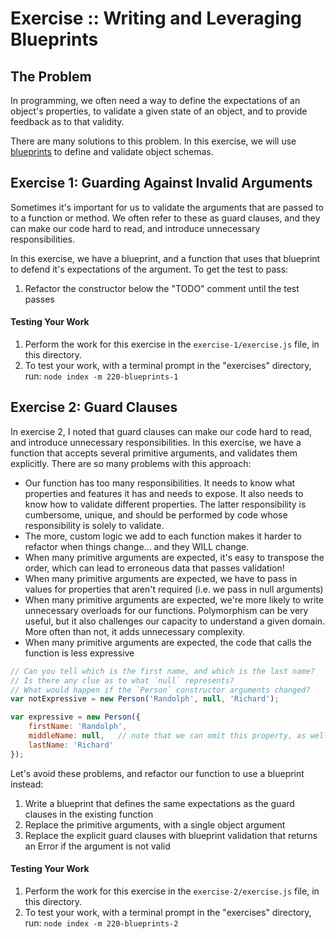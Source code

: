 Exercise :: Writing and Leveraging Blueprints
=============================================

## The Problem
In programming, we often need a way to define the expectations of an object's properties, to validate a given state of an object, and to provide feedback as to that validity.

There are many solutions to this problem. In this exercise, we will use [blueprints](https://github.com/losandes/polyn-blueprint#polynblueprint) to define and validate object schemas.


## Exercise 1: Guarding Against Invalid Arguments
Sometimes it's important for us to validate the arguments that are passed to to a function or method. We often refer to these as guard clauses, and they can make our code hard to read, and introduce unnecessary responsibilities.

In this exercise, we have a blueprint, and a function that uses that blueprint to defend it's expectations of the argument. To get the test to pass:

1. Refactor the constructor below the "TODO" comment until the test passes

#### Testing Your Work

1. Perform the work for this exercise in the `exercise-1/exercise.js` file, in this directory.
2. To test your work, with a terminal prompt in the "exercises" directory, run: `node index -m 220-blueprints-1`

## Exercise 2: Guard Clauses
In exercise 2, I noted that guard clauses can make our code hard to read, and introduce unnecessary responsibilities. In this exercise, we have a function that accepts several primitive arguments, and validates them explicitly. There are so many problems with this approach:

* Our function has too many responsibilities. It needs to know what properties and features it has and needs to expose. It also needs to know how to validate different properties. The latter responsibility is cumbersome, unique, and should be performed by code whose responsibility is solely to validate.
* The more, custom logic we add to each function makes it harder to refactor when things change... and they WILL change.
* When many primitive arguments are expected, it's easy to transpose the order, which can lead to erroneous data that passes validation!
* When many primitive arguments are expected, we have to pass in values for properties that aren't required (i.e. we pass in null arguments)
* When many primitive arguments are expected, we're more likely to write unnecessary overloads for our functions. Polymorphism can be very useful, but it also challenges our capacity to understand a given domain. More often than not, it adds unnecessary complexity.
* When many primitive arguments are expected, the code that calls the function is less expressive

```javascript
// Can you tell which is the first name, and which is the last name?
// Is there any clue as to what `null` represents?
// What would happen if the `Person` constructor arguments changed?
var notExpressive = new Person('Randolph', null, 'Richard');

var expressive = new Person({
    firstName: 'Randolph',
    middleName: null,   // note that we can omit this property, as well
    lastName: 'Richard'
});
```

Let's avoid these problems, and refactor our function to use a blueprint instead:

1. Write a blueprint that defines the same expectations as the guard clauses in the existing function
2. Replace the primitive arguments, with a single object argument
3. Replace the explicit guard clauses with blueprint validation that returns an Error if the argument is not valid

#### Testing Your Work

1. Perform the work for this exercise in the `exercise-2/exercise.js` file, in this directory.
2. To test your work, with a terminal prompt in the "exercises" directory, run: `node index -m 220-blueprints-2`
